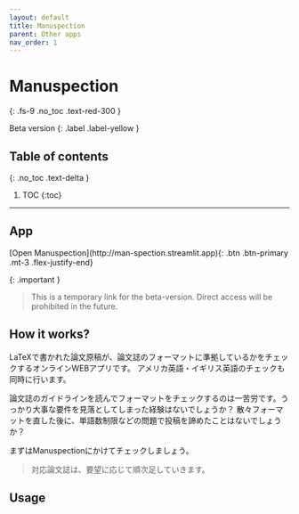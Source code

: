 ```yaml
---
layout: default
title: Manuspection
parent: Other apps
nav_order: 1
---
```


# Manuspection
{: .fs-9 .no_toc .text-red-300 }
<div markdown="1">
Beta version
{: .label .label-yellow }
</div>

## Table of contents
{: .no_toc .text-delta }

1. TOC
{:toc}

---

## App

<span class="fs-5">
[Open Manuspection](http://man-spection.streamlit.app){: .btn .btn-primary .mt-3 .flex-justify-end}
</span>

{: .important }
> This is a temporary link for the beta-version. Direct access will be prohibited in the future. 


## How it works?

LaTeXで書かれた論文原稿が、論文誌のフォーマットに準拠しているかをチェックするオンラインWEBアプリです。
アメリカ英語・イギリス英語のチェックも同時に行います。

論文誌のガイドラインを読んでフォーマットをチェックするのは一苦労です。うっかり大事な要件を見落としてしまった経験はないでしょうか？
散々フォーマットを直した後に、単語数制限などの問題で投稿を諦めたことはないでしょうか？

まずはManuspectionにかけてチェックしましょう。


> 対応論文誌は、要望に応じて順次足していきます。


## Usage


<!-- ## Tutorial video -->



